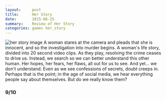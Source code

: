 ```yaml
---
layout:     post
title:      Her Story
date:       2015-06-25
summary:    Review of Her Story
categories: games her_story
---
```


![her story image](https://steamcdn-a.akamaihd.net/steam/apps/368370/header.jpg)
A woman stares at the camera and pleads that she is innocent, and so the investigation into murder begins. A woman's life story, divided into 20 second video clips. As they play, resolving the crime ceases to drive us. Instead, we search so we can better understand this other human. Her hopes, her fears, her flaws, all out for us to see. And yet... we don't understand. 
Even as we see confessions of secrets, doubt creeps in. Perhaps that is the point; in the age of social media, we hear everything people say about themselves. But do we really know them?

### 9/10
